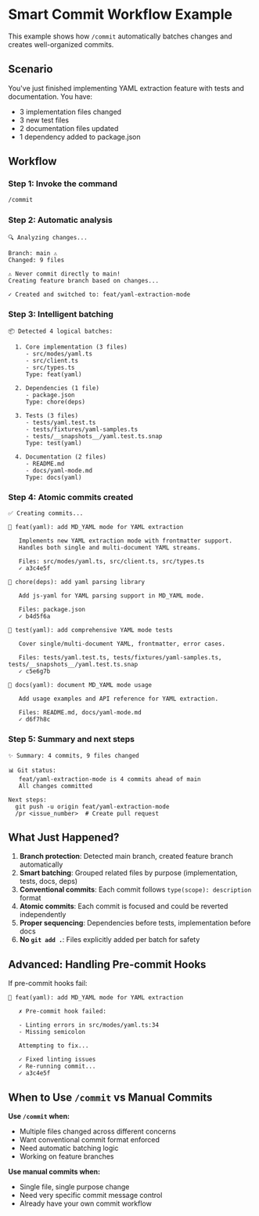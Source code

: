 # Smart Commit Workflow Example

This example shows how `/commit` automatically batches changes and creates well-organized commits.

## Scenario

You've just finished implementing YAML extraction feature with tests and documentation. You have:
- 3 implementation files changed
- 3 new test files
- 2 documentation files updated
- 1 dependency added to package.json

## Workflow

### Step 1: Invoke the command

```bash
/commit
```

### Step 2: Automatic analysis

```
🔍 Analyzing changes...

Branch: main ⚠️
Changed: 9 files

⚠️ Never commit directly to main!
Creating feature branch based on changes...

✓ Created and switched to: feat/yaml-extraction-mode
```

### Step 3: Intelligent batching

```
📦 Detected 4 logical batches:

  1. Core implementation (3 files)
     - src/modes/yaml.ts
     - src/client.ts
     - src/types.ts
     Type: feat(yaml)

  2. Dependencies (1 file)
     - package.json
     Type: chore(deps)

  3. Tests (3 files)
     - tests/yaml.test.ts
     - tests/fixtures/yaml-samples.ts
     - tests/__snapshots__/yaml.test.ts.snap
     Type: test(yaml)

  4. Documentation (2 files)
     - README.md
     - docs/yaml-mode.md
     Type: docs(yaml)
```

### Step 4: Atomic commits created

```
✅ Creating commits...

📝 feat(yaml): add MD_YAML mode for YAML extraction

   Implements new YAML extraction mode with frontmatter support.
   Handles both single and multi-document YAML streams.

   Files: src/modes/yaml.ts, src/client.ts, src/types.ts
   ✓ a3c4e5f

📝 chore(deps): add yaml parsing library

   Add js-yaml for YAML parsing support in MD_YAML mode.

   Files: package.json
   ✓ b4d5f6a

📝 test(yaml): add comprehensive YAML mode tests

   Cover single/multi-document YAML, frontmatter, error cases.

   Files: tests/yaml.test.ts, tests/fixtures/yaml-samples.ts, tests/__snapshots__/yaml.test.ts.snap
   ✓ c5e6g7b

📝 docs(yaml): document MD_YAML mode usage

   Add usage examples and API reference for YAML extraction.

   Files: README.md, docs/yaml-mode.md
   ✓ d6f7h8c
```

### Step 5: Summary and next steps

```
✨ Summary: 4 commits, 9 files changed

📊 Git status:
   feat/yaml-extraction-mode is 4 commits ahead of main
   All changes committed

Next steps:
  git push -u origin feat/yaml-extraction-mode
  /pr <issue_number>  # Create pull request
```

## What Just Happened?

1. **Branch protection**: Detected main branch, created feature branch automatically
2. **Smart batching**: Grouped related files by purpose (implementation, tests, docs, deps)
3. **Conventional commits**: Each commit follows `type(scope): description` format
4. **Atomic commits**: Each commit is focused and could be reverted independently
5. **Proper sequencing**: Dependencies before tests, implementation before docs
6. **No `git add .`**: Files explicitly added per batch for safety

## Advanced: Handling Pre-commit Hooks

If pre-commit hooks fail:

```
📝 feat(yaml): add MD_YAML mode for YAML extraction

   ✗ Pre-commit hook failed:

   - Linting errors in src/modes/yaml.ts:34
   - Missing semicolon

   Attempting to fix...

   ✓ Fixed linting issues
   ✓ Re-running commit...
   ✓ a3c4e5f
```

## When to Use `/commit` vs Manual Commits

**Use `/commit` when:**
- Multiple files changed across different concerns
- Want conventional commit format enforced
- Need automatic batching logic
- Working on feature branches

**Use manual commits when:**
- Single file, single purpose change
- Need very specific commit message control
- Already have your own commit workflow
